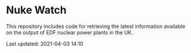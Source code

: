 # Nuke Watch

This repository includes code for retrieving the latest information available on the output of EDF nuclear power plants in the UK.

Last updated: 2021-04-03 14:10